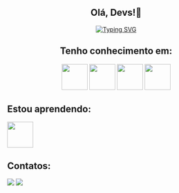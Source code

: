 <div style="text-align: center">

## Olá, Devs!👋

[![Typing SVG](https://readme-typing-svg.demolab.com?font=Press+Start+2P&size=26&pause=1000&color=113A4D&background=52FFA700&width=600&height=100&lines=Bem-vindos+ao+meu+perfil+)](https://git.io/typing-svg)
<br>

## Tenho conhecimento em:
<a href="https://dev.java/" target="_blank"><img loading="lazy" src="https://cdn.jsdelivr.net/gh/devicons/devicon/icons/java/java-original-wordmark.svg" width="60" height="60"/></a>
<a href="https://spring.io/" target="_blank"><img loading="lazy" src="https://cdn.jsdelivr.net/gh/devicons/devicon/icons/spring/spring-original-wordmark.svg" width="60" height="60"/></a>
<a href="https://www.mysql.com/" target="_blank"><img loading="lazy" src="https://cdn.jsdelivr.net/gh/devicons/devicon/icons/mysql/mysql-original-wordmark.svg" width="60" height="60"/></a>
<a href="https://git-scm.com/" target="_blank"><img loading="lazy" src="https://cdn.jsdelivr.net/gh/devicons/devicon/icons/git/git-original-wordmark.svg" width="60" height="60"/></a>
</div>

## Estou aprendendo:

<a href="https://react.dev/"><img loading="lazy" src="https://cdn.jsdelivr.net/gh/devicons/devicon/icons/react/react-original-wordmark.svg" width="60" height="60"/></a>

## Contatos:

<div>
<a href="https://instagram.com/raullramoos" target="_blank"><img loading="lazy" src="https://img.shields.io/badge/-Instagram-%23E4405F?style=for-the-badge&logo=instagram&logoColor=white" target="_blank"></a>
<a href="https://www.linkedin.com/in/raul-ramos-56923897/" target="_blank"><img loading="lazy" src="https://img.shields.io/badge/-LinkedIn-%230077B5?style=for-the-badge&logo=linkedin&logoColor=white" target="_blank"></a>   
</div>